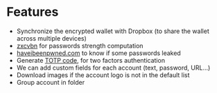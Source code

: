 # Features

- Synchronize the encrypted wallet with Dropbox (to share the wallet across multiple devices)
- [zxcvbn](https://github.com/dropbox/zxcvbn) for passwords strength computation
- [haveibeenpwned.com](https://haveibeenpwned.com/Passwords) to know if some passwords leaked
- Generate [TOTP code](https://play.google.com/store/apps/details?id=com.google.android.apps.authenticator2), for two factors authentication
- We can add custom fields for each account (text, password, URL...)
- Download images if the account logo is not in the default list
- Group account in folder
